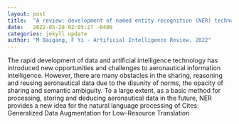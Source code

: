 ```yaml
---
layout: post
title:  "A review: development of named entity recognition (NER) technology for aeronautical information intelligence"
date:   2022-05-28 02:05:27 -0400
categories: jekyll update
author: "M Baigang, F Yi - Artificial Intelligence Review, 2022"
---
```

The rapid development of data and artificial intelligence technology has introduced new opportunities and challenges to aeronautical information intelligence. However, there are many obstacles in the sharing, reasoning and reusing aeronautical data due to the disunity of norms, the opacity of sharing and semantic ambiguity. To a large extent, as a basic method for processing, storing and deducing aeronautical data in the future, NER provides a new idea for the natural language processing of  Cites: Generalized Data Augmentation for Low-Resource Translation